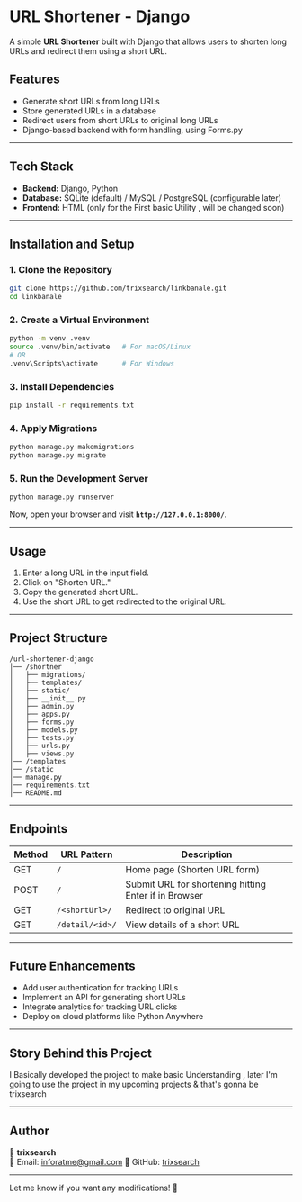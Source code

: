 # **URL Shortener - Django**  

A simple **URL Shortener** built with Django that allows users to shorten long URLs and redirect them using a short URL.

## **Features**
- Generate short URLs from long URLs  
- Store generated URLs in a database  
- Redirect users from short URLs to original long URLs  
- Django-based backend with form handling, using Forms.py

---

## **Tech Stack**
- **Backend:** Django, Python  
- **Database:** SQLite (default) / MySQL / PostgreSQL (configurable later)  
- **Frontend:** HTML (only for the First basic Utility , will be changed soon)

---

## **Installation and Setup**
### **1. Clone the Repository**
```bash
git clone https://github.com/trixsearch/linkbanale.git
cd linkbanale
```

### **2. Create a Virtual Environment**
```bash
python -m venv .venv
source .venv/bin/activate   # For macOS/Linux
# OR
.venv\Scripts\activate      # For Windows
```

### **3. Install Dependencies**
```bash
pip install -r requirements.txt
```

### **4. Apply Migrations**
```bash
python manage.py makemigrations
python manage.py migrate
```

### **5. Run the Development Server**
```bash
python manage.py runserver
```
Now, open your browser and visit **`http://127.0.0.1:8000/`**.

---

## **Usage**
1. Enter a long URL in the input field.
2. Click on "Shorten URL."
3. Copy the generated short URL.
4. Use the short URL to get redirected to the original URL.

---

## **Project Structure**
```
/url-shortener-django
│── /shortner
│   ├── migrations/
│   ├── templates/
│   ├── static/
│   ├── __init__.py
│   ├── admin.py
│   ├── apps.py
│   ├── forms.py
│   ├── models.py
│   ├── tests.py
│   ├── urls.py
│   ├── views.py
│── /templates
│── /static
│── manage.py
│── requirements.txt
│── README.md
```

---

## **Endpoints**
| Method | URL Pattern          | Description |
|--------|----------------------|-------------|
| GET    | `/`                  | Home page (Shorten URL form) |
| POST   | `/`                  | Submit URL for shortening hitting Enter if in Browser |
| GET    | `/<shortUrl>/`        | Redirect to original URL |
| GET    | `/detail/<id>/`       | View details of a short URL |

---

## **Future Enhancements**
- Add user authentication for tracking URLs  
- Implement an API for generating short URLs  
- Integrate analytics for tracking URL clicks  
- Deploy on cloud platforms like Python Anywhere

---

## **Story Behind this Project**

I Basically developed the project to make basic Understanding , later I'm going to use the project in my upcoming projects & that's gonna be trixsearch 


---

## **Author**
👤 **trixsearch**  
📧 Email: inforatme@gmail.com 
🔗 GitHub: [trixsearch](https://github.com/trixsearch)  

---

Let me know if you want any modifications! 🚀